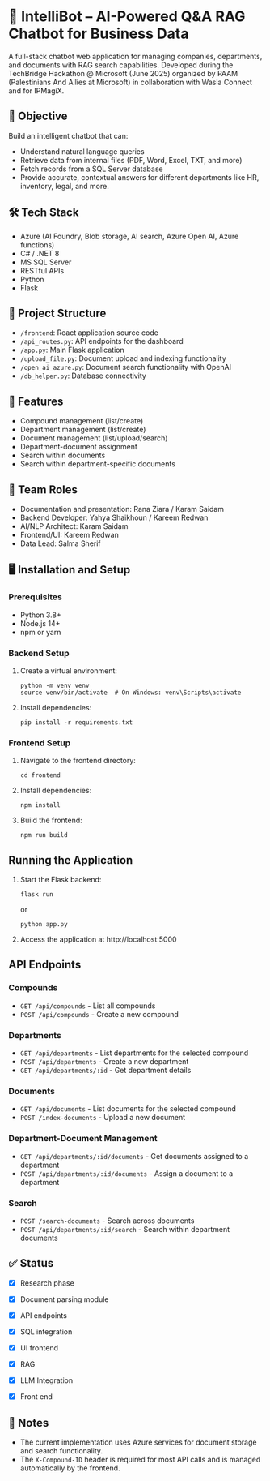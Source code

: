# 🤖 IntelliBot – AI-Powered Q&A RAG Chatbot for Business Data

A full-stack chatbot web application for managing companies, departments, and documents with RAG search capabilities. Developed during the TechBridge Hackathon @ Microsoft (June 2025) organized by PAAM (Palestinians And Allies at Microsoft) in collaboration with Wasla Connect and for IPMagiX.

## 🎯 Objective
Build an intelligent chatbot that can:
- Understand natural language queries
- Retrieve data from internal files (PDF, Word, Excel, TXT, and more)
- Fetch records from a SQL Server database
- Provide accurate, contextual answers for different departments like HR, inventory, legal, and more.

## 🛠 Tech Stack
- Azure (AI Foundry, Blob storage, AI search, Azure Open AI, Azure functions) 
- C# / .NET 8
- MS SQL Server
- RESTful APIs
- Python
- Flask

## 📂 Project Structure 

- `/frontend`: React application source code
- `/api_routes.py`: API endpoints for the dashboard
- `/app.py`: Main Flask application
- `/upload_file.py`: Document upload and indexing functionality
- `/open_ai_azure.py`: Document search functionality with OpenAI
- `/db_helper.py`: Database connectivity

## 🚀 Features

- Compound management (list/create)
- Department management (list/create)
- Document management (list/upload/search)
- Department-document assignment
- Search within documents
- Search within department-specific documents

## 📌 Team Roles
- Documentation and presentation: Rana Ziara / Karam Saidam 
- Backend Developer: Yahya Shaikhoun / Kareem Redwan
- AI/NLP Architect: Karam Saidam
- Frontend/UI: Kareem Redwan
- Data Lead: Salma Sherif 

## 🖥️ Installation and Setup

### Prerequisites

- Python 3.8+
- Node.js 14+
- npm or yarn

### Backend Setup

1. Create a virtual environment:
   ```
   python -m venv venv
   source venv/bin/activate  # On Windows: venv\Scripts\activate
   ```

2. Install dependencies:
   ```
   pip install -r requirements.txt
   ```

### Frontend Setup

1. Navigate to the frontend directory:
   ```
   cd frontend
   ```

2. Install dependencies:
   ```
   npm install
   ```

3. Build the frontend:
   ```
   npm run build
   ```

## Running the Application

1. Start the Flask backend:
   ```
   flask run
   ```
   or
   ```
   python app.py
   ```

2. Access the application at http://localhost:5000

## API Endpoints

### Compounds
- `GET /api/compounds` - List all compounds
- `POST /api/compounds` - Create a new compound

### Departments
- `GET /api/departments` - List departments for the selected compound
- `POST /api/departments` - Create a new department
- `GET /api/departments/:id` - Get department details

### Documents
- `GET /api/documents` - List documents for the selected compound
- `POST /index-documents` - Upload a new document

### Department-Document Management
- `GET /api/departments/:id/documents` - Get documents assigned to a department
- `POST /api/departments/:id/documents` - Assign a document to a department

### Search
- `POST /search-documents` - Search across documents
- `POST /api/departments/:id/search` - Search within department documents


## ✅ Status
- [x] Research phase
- [x] Document parsing module
- [x] API endpoints
- [x] SQL integration
- [x] UI frontend
- [x] RAG
- [x] LLM Integration
- [x] Front end 




## 🚀 Notes

- The current implementation uses Azure services for document storage and search functionality.
- The `X-Compound-ID` header is required for most API calls and is managed automatically by the frontend.
